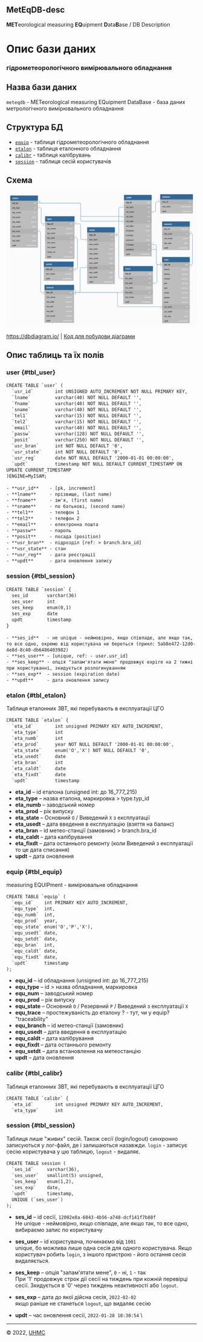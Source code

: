 ## MetEqDB-desc
**MET**eorological measuring **EQ**uipment **D**ata**B**ase / DB Description

# Опис бази даних
### гідрометеорологічного вимірювального обладнання


## Назва бази даних

`meteqdb` - METeorological measuring EQuipment DataBase - база даних метрологічного вимірювального обладнання

## Структура БД

- [`equip`](#tbl_equip) - таблиця гідрометеорологічного обладнання
- [`etalon`](#tbl_etalon) - таблиця еталонного обладнання
- [`calibr`](#tbl_calibr) - таблиця калібрувань
- [`session`](#tbl_session) - таблиця сесій користувачів

## Схема

![medb.png](medb.png "Схема MEdb")

<https://dbdiagram.io/> | [Код для побудови діаграми](dbdiagram_code)


## Опис таблиць та їх полів

### user {#tbl_user}

```mysql
CREATE TABLE `user` (
  `usr_id`        int UNSIGNED AUTO_INCREMENT NOT NULL PRIMARY KEY,
  `lname`         varchar(40) NOT NULL DEFAULT '',
  `fname`         varchar(40) NOT NULL DEFAULT '',
  `sname`         varchar(40) NOT NULL DEFAULT '',
  `tel1`          varchar(15) NOT NULL DEFAULT '',
  `tel2`          varchar(15) NOT NULL DEFAULT '',
  `email`         varchar(40) NOT NULL DEFAULT '',
  `passw`         varchar(128) NOT NULL DEFAULT '',
  `posit`         varchar(250) NOT NULL DEFAULT '',
  `usr_bran`      int NOT NULL DEFAULT '0',
  `usr_state`     int NOT NULL DEFAULT '0',
  `usr_reg`       date NOT NULL DEFAULT '2000-01-01 00:00:00',
  `updt`          timestamp NOT NULL DEFAULT CURRENT_TIMESTAMP ON UPDATE CURRENT_TIMESTAMP
)ENGINE=MyISAM;

- **usr_id**    - [pk, increment]
- **lname**     - прізвище, (last name)
- **fname**     - ім'я, (first name)
- **sname**     - по батькові, (second name)
- **tel1**      - телефон 1
- **tel2**      - телефон 2
- **email**     - електронна пошта
- **passw**     - пароль
- **posit**     - посада (position)
- **usr_bran**  - підрозділ [ref: > branch.bra_id]
- **usr_state** - стан
- **usr_reg**   - дата реєстрації
- **updt**      - дата оновлення запису
```

### session {#tbl_session}

```mysql
CREATE TABLE `session` {
  ses_id       varchar(36)
  ses_user     int
  ses_keep     enum(0,1)
  ses_exp      date
  updt         timestamp
}

- **ses_id**   - не unique - неймовірно, якщо співпаде, але якщо так, то все одно, окремо від користувача не береться (прикл: 5ab8e472-12d0-4e8d-8c40-db6486403982)
- **ses_user** - [unique, ref: - user.usr_id]
- **ses_keep** - опція "запам'ятати мене" продовжує expire на 2 тижні при користуванні, зкидується розлогинуванням
- **ses_exp**  - session (expiration date)
- **updt**     - дата оновлення запису
```

### etalon {#tbl_etalon}

Таблиця еталонних ЗВТ, які перебувають в експлуатації ЦГО

```mysql
CREATE TABLE `etalon` {
  `eta_id`        int unsigned PRIMARY KEY AUTO_INCREMENT,
  `eta_type`      int
  `eta_numb`      int
  `eta_prod`      year NOT NULL DEFAULT '2000-01-01 00:00:00',
  `eta_state`     enum('O','X') NOT NULL DEFAULT '0',
  `eta_usedt`     date
  `eta_bran`      int
  `eta_caldt`     date
  `eta_fixdt`     date
  `updt`          timestamp
```

- **eta_id**    – id еталона (unsigned int: до 16_777_215)
- **eta_type**  – назва еталона, маркировка > type.typ_id
- **eta_numb**  – заводський номер
- **eta_prod**  – рік випуску
- **eta_state** – Основний `O` / Виведений `X` з експлуатації
- **eta_usedt** – дата введення в експлуатацію (взяття на баланс)
- **eta_bran**  – id метео-станції (замовник) > branch.bra_id
- **eta_caldt** – дата калібрування
- **eta_fixdt** – дата останнього ремонту (коли Виведений з експлуатації то це дата списання)
- **updt**      – дата оновлення


### equip {#tbl_equip}

measuring EQUIPment - вимірювальне обладнання

```mysql
CREATE TABLE `equip` (
  `equ_id`    int PRIMARY KEY AUTO_INCREMENT,
  `equ_type`  int,
  `equ_numb`  int,
  `equ_prod`  year,
  `equ_state` enum('O','P','X'),
  `equ_usedt` date,
  `equ_setdt` date,
  `equ_bran`  int,
  `equ_caldt` date,
  `equ_fixdt` date,
  `updt`      timestamp
);
```

- **equ_id**     – id обладнання (unsigned int: до 16_777_215)
- **equ_type**   – id > назва обладнання, маркировка
- **equ_num**    – заводський номер
- **equ_prod**   – рік випуску
- **equ_state**  – Основний `O` / Резервний `P` / Виведений з експлуатації `X`
- **equ_trace**  – простежуваність до еталону ? - тут, чи у equip? "traceability"
- **equ_branch** – id метео-станції (замовник)
- **equ_usedt**  – дата введення в експлуатацію
- **equ_caldt**  – дата калібрування
- **equ_fixdt**  – дата останнього ремонту
- **equ_setdt**  – дата встановлення на метеостанцію
- **updt**       – дата оновлення


### calibr {#tbl_calibr}

Таблиця еталонних ЗВТ, які перебувають в експлуатації ЦГО

```mysql
CREATE TABLE `calibr` {
  `eta_id`        int unsigned PRIMARY KEY AUTO_INCREMENT,
  `eta_type`      int
```


### session {#tbl_session}

Таблиця лише "живих" сесій. Також сесії (login/logout) синхронно записуються у лог-файл, де і залишаються назавжди.
`login` - записує сесію користувача у цю таблицю, `logout` - видаляє.

```mysql
CREATE TABLE session (
  `ses_id`     varchar(36),
  `ses_user`   smallint(5) unsigned,
  `ses_keep`   enum(1,2),
  `ses_exp`    date,
  `updt`       timestamp,
  UNIQUE (`ses_user`)
);
```
- **ses_id** – id сесії, `12002e8a-6043-4b56-a748-dcf141f7b88f` \
Не unique - неймовірно, якщо співпаде, але якщо так, то все одно, вибираємо запис по користувачу

- **ses_user** – id користувача, починаємо від `1001` \
unique, бо можлива лише одна сесія для одного користувача. Якщо користувач робить `login`, з іншого пристрою - його остання сесія видаляється.

- **ses_keep** – опція "запам'ятати мене", `0` - ні, `1` - так \
При '1' продовжує строк дії сесії на тиждень при кожній перевірці сесії. Зкидується в '0' через тиждень неактивності або `logout`.

- **ses_exp** – дата до якої дійсна сесія, `2022-02-02` \
якщо раніше не станеться `logout`, що видаляє сесію

- **updt** – час оновлення сесії, `2022-01-28 18:30:54` \



---
&copy; 2022, [UHMC](https://meteo.gov.ua/)
